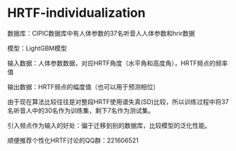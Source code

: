 # HRTF-individualization
数据库：CIPIC数据库中有人体参数的37名听音人人体参数和hrir数据

模型：LightGBM模型

输入数据：人体参数数据，对应HRTF角度（水平角和高度角），HRTF频点的频率值

输出数据：HRTF频点的幅度值（也可以用于预测相位）

由于现在算法比较往往是对整段HRTF使用谱失真(SD)比较，所以训练过程中将37名听音人中的30名作为训练集，剩下7名作为测试集。

引入频点作为输入的好处：偏于迁移到别的数据库，比较模型的泛化性能。

顺便推荐个性化HRTF讨论的QQ群：221606521
